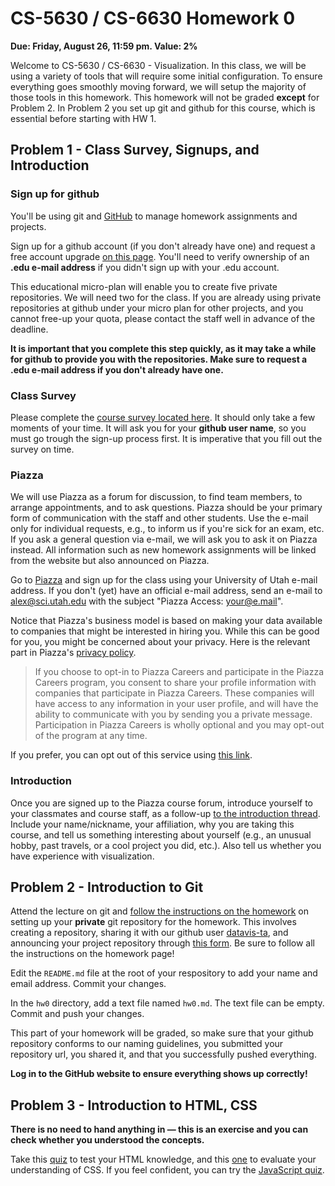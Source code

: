 # CS-5630 / CS-6630 Homework 0

**Due: Friday, August 26, 11:59 pm. Value: 2%**

Welcome to CS-5630 / CS-6630 - Visualization.  In this class, we will be using a variety of tools that will require some initial configuration. To ensure everything goes smoothly moving forward, we will setup the majority of those tools in this homework.  This homework will not be graded **except** for Problem 2. In Problem 2 you set up git and github for this course, which is essential before starting with HW 1.

## Problem 1 - Class Survey, Signups, and Introduction

### Sign up for github

You'll be using git and [GitHub](http://github.com) to manage homework assignments and projects.

Sign up for a github account (if you don't already have one) and request a free account upgrade [on this page](https://education.github.com/). You'll need to verify ownership of an **.edu e-mail address** if you didn't sign up with your .edu account. 

This educational micro-plan will enable you to create five private repositories. We will need two for the class. If you are already using private repositories at github under your micro plan for other projects, and you cannot free-up your quota, please contact the staff well in advance of the deadline.

**It is important that you complete this step quickly, as it may take a while for github to provide you with the repositories. Make sure to request a .edu e-mail address if you don't already have one.**

### Class Survey
Please complete the [course survey located here](https://docs.google.com/forms/d/1W74NB-xAB1vKK_QmE_hL4pvLoFubOgsgIcg-6psqUa8/viewform). It should only take a few moments of your time. It will ask you for your **github user name**, so you must go trough the sign-up process first. It is imperative that you fill out the survey on time.

### Piazza
We will use Piazza as a forum for discussion, to find team members, to arrange appointments, and to ask questions. Piazza should be your primary form of communication with the staff and other students. Use the e-mail only for individual requests, e.g., to inform us if you're sick for an exam, etc. If you ask a general question via e-mail, we will ask you to ask it on Piazza instead. All information such as new homework assignments will be linked from the website but also announced on Piazza.

Go to [Piazza](http://piazza.com/utah/fall2015/cs5630cs6630) and sign up for the class using your University of Utah e-mail address. If you don't (yet) have an official e-mail address, send an e-mail to [alex@sci.utah.edu](mailto:alex@sci.utah.edu) with the subject "Piazza Access: your@e.mail".  

Notice that Piazza's business model is based on making your data available to companies that might be interested in hiring you. While this can be good for you, you might be concerned about your privacy. Here is the relevant part in Piazza's [privacy policy](https://piazza.com/legal/privacy).

> If you choose to opt-in to Piazza Careers and participate in the Piazza Careers program, you consent to share your profile information with companies that participate in Piazza Careers. These companies will have access to any information in your user profile, and will have the ability to communicate with you by sending you a private message. Participation in Piazza Careers is wholly optional and you may opt-out of the program at any time.


 If you prefer, you can opt out of this service using [this link](https://piazza.com/careers/dashboard#/settings). 




### Introduction

Once you are signed up to the Piazza course forum, introduce yourself to your classmates and course staff, as a follow-up [to the introduction thread](https://piazza.com/class/hzygu2uzmp4h7?cid=6). Include your name/nickname, your affiliation, why you are taking this course, and tell us something interesting about yourself (e.g., an unusual hobby, past travels, or a cool project you did, etc.). Also tell us whether you have experience with visualization.

## Problem 2 - Introduction to Git

Attend the lecture on git and [follow the instructions on the homework](http://dataviscourse.net/2015/homework/) on setting up your **private** git repository for the homework. This involves creating a repository, sharing it with our github user [datavis-ta](http://github.com/datavis-ta), and announcing your project repository through [this form](https://docs.google.com/forms/d/1C7nljpvoRzbTrSxZAWuNZuiq-uI1cPIoBcERNTrYsDo/viewform). Be sure to follow all the instructions on the homework page!

Edit the `README.md` file at the root of your respository to add your name and email address. Commit your changes.

In the `hw0` directory, add a text file named `hw0.md`. The text file can be empty. Commit and push your changes.

This part of your homework will be graded, so make sure that your github repository conforms to our naming guidelines, you submitted your repository url, you shared it, and that you successfully pushed everything.

**Log in to the GitHub website to ensure everything shows up correctly!**

## Problem 3 - Introduction to HTML, CSS

**There is no need to hand anything in — this is an exercise and you can check whether you understood the concepts.**

Take this [quiz](http://www.w3schools.com/quiztest/quiztest.asp?qtest=HTML) to test your HTML knowledge, and this [one](http://www.w3schools.com/quiztest/quiztest.asp?qtest=CSS) to evaluate your understanding of CSS. If you feel confident, you can try the [JavaScript quiz](http://www.w3schools.com/quiztest/quiztest.asp?qtest=JavaScript).

